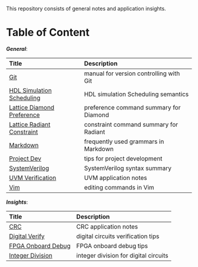 This repository consists of general notes and application insights.


# Table of Content

***General***:

|Title                                                                  |Description                                |
|:---                                                                   |:---                                       |
|[Git](./general/git.md)                                                |manual for version controlling with Git    |
|[HDL Simulation Scheduling](./general/hdl_sim_scheduling.md)           |HDL simulation Scheduling semantics        |
|[Lattice Diamond Preference](./general/lattice_diamond_preference.md)  |preference command summary for Diamond     |
|[Lattice Radiant Constraint](./general/lattice_radiant_constraint.md)  |constraint command summary for Radiant     |
|[Markdown](./general/markdown.md)                                      |frequently used grammars in Markdown       |
|[Project Dev](./general/pj_dev.md)                                     |tips for project development               |
|[SystemVerilog](./general/systemverilog.md)                            |SystemVerilog syntax summary               |
|[UVM Verification](./general/uvm.md)                                   |UVM application notes                      |
|[Vim](./general/vim_editing.md)                                        |editing commands in Vim                    |

***Insights***:

|Title                                          |Description                            |
|:---                                           |:---                                   |
|[CRC](./insight/crc.md)                        |CRC application notes                  |
|[Digital Verify](./insight/digital_verify.md)  |digital circuits verification tips     |
|[FPGA Onboard Debug](./insight/fpga_debug.md)  |FPGA onboard debug tips                |
|[Integer Division](./insight/int_div.md)       |integer division for digital circuits  |


